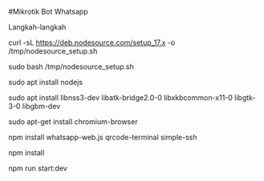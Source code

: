 
#Mikrotik Bot Whatsapp

Langkah-langkah

curl -sL https://deb.nodesource.com/setup_17.x -o /tmp/nodesource_setup.sh

sudo bash /tmp/nodesource_setup.sh

sudo apt install nodejs

sudo apt install libnss3-dev libatk-bridge2.0-0 libxkbcommon-x11-0 libgtk-3-0 libgbm-dev

sudo apt-get install chromium-browser

npm install whatsapp-web.js qrcode-terminal simple-ssh

npm install

npm run start:dev
